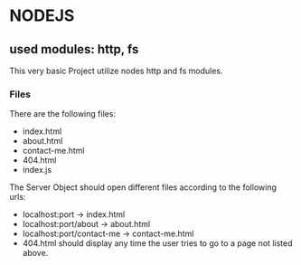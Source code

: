 # NODEJS

## used modules: http, fs

This very basic Project utilize nodes http and fs modules.

### Files

There are the following files:

- index.html
- about.html
- contact-me.html
- 404.html
- index.js

The Server Object should open different files according to the following urls:

- localhost:port -> index.html
- localhost:port/about -> about.html
- localhost:port/contact-me -> contact-me.html
- 404.html should display any time the user tries to go to a page not listed above.



